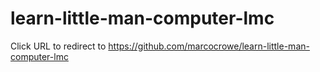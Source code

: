 # learn-little-man-computer-lmc
Click URL to redirect to https://github.com/marcocrowe/learn-little-man-computer-lmc
